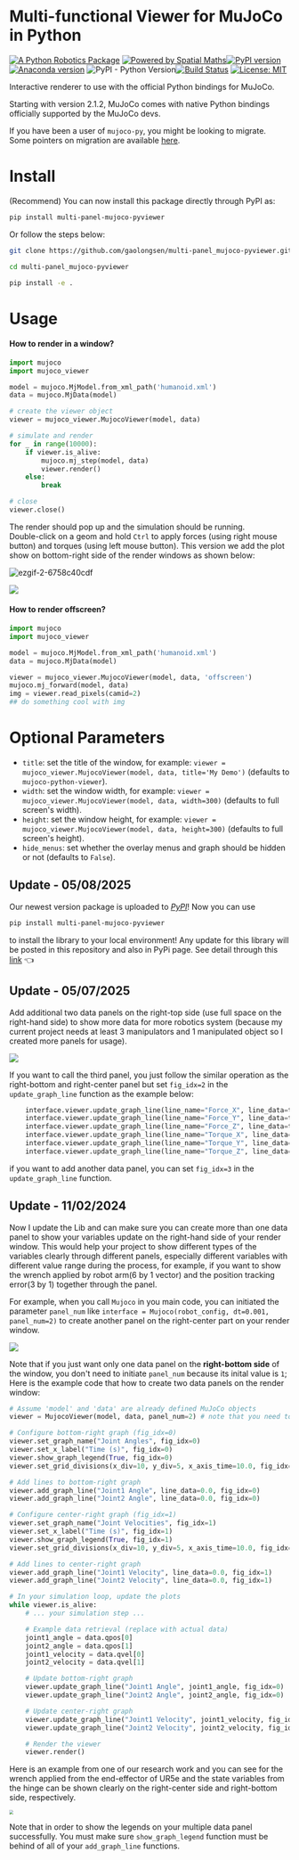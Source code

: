 # Multi-functional Viewer for MuJoCo in Python

[![A Python Robotics Package](https://raw.githubusercontent.com/petercorke/robotics-toolbox-python/master/.github/svg/py_collection.min.svg)](https://github.com/petercorke/robotics-toolbox-python)
[![Powered by Spatial Maths](https://raw.githubusercontent.com/petercorke/spatialmath-python/master/.github/svg/sm_powered.min.svg)](https://github.com/petercorke/spatialmath-python)[![PyPI version](https://badge.fury.io/py/roboticstoolbox-python.svg)](https://badge.fury.io/py/roboticstoolbox-python)
[![Anaconda version](https://anaconda.org/conda-forge/roboticstoolbox-python/badges/version.svg)](https://anaconda.org/conda-forge/roboticstoolbox-python)
![PyPI - Python Version](https://img.shields.io/pypi/pyversions/roboticstoolbox-python.svg)[![Build Status](https://github.com/petercorke/robotics-toolbox-python/workflows/Test/badge.svg?branch=master)](https://github.com/petercorke/robotics-toolbox-python/actions?query=workflow%3ATest)
[![License: MIT](https://img.shields.io/badge/License-MIT-yellow.svg)](https://opensource.org/licenses/MIT)

Interactive renderer to use with the official Python bindings for MuJoCo.

Starting with version 2.1.2, MuJoCo comes with native Python bindings officially supported by the MuJoCo devs.  

If you have been a user of `mujoco-py`, you might be looking to migrate.  
Some pointers on migration are available [here](https://mujoco.readthedocs.io/en/latest/python.html#migration-notes-for-mujoco-py).

# Install
(Recommend) You can now install this package directly through PyPI as:
```xml
pip install multi-panel-mujoco-pyviewer
```
Or follow the steps below:

```sh
git clone https://github.com/gaolongsen/multi-panel_mujoco-pyviewer.git
```

```sh
cd multi-panel_mujoco-pyviewer
```

```sh
pip install -e .
```

# Usage
#### How to render in a window?
```py
import mujoco
import mujoco_viewer

model = mujoco.MjModel.from_xml_path('humanoid.xml')
data = mujoco.MjData(model)

# create the viewer object
viewer = mujoco_viewer.MujocoViewer(model, data)

# simulate and render
for _ in range(10000):
    if viewer.is_alive:
        mujoco.mj_step(model, data)
        viewer.render()
    else:
        break

# close
viewer.close()
```

The render should pop up and the simulation should be running.  
Double-click on a geom and hold `Ctrl` to apply forces (using right mouse button) and torques (using left mouse button). This version we add the plot show on bottom-right side of the render windows as shown below:

![ezgif-2-6758c40cdf](https://github.com/JackTony123/picx-images-hosting/raw/master/exp1.7w6lrjlcu0.gif)



![](https://github.com/JackTony123/picx-images-hosting/raw/master/exp2.6pnaiy0eby.gif)

#### How to render offscreen?
```py
import mujoco
import mujoco_viewer

model = mujoco.MjModel.from_xml_path('humanoid.xml')
data = mujoco.MjData(model)

viewer = mujoco_viewer.MujocoViewer(model, data, 'offscreen')
mujoco.mj_forward(model, data)
img = viewer.read_pixels(camid=2)
## do something cool with img
```

# Optional Parameters

- `title`: set the title of the window, for example: `viewer = mujoco_viewer.MujocoViewer(model, data, title='My Demo')` (defaults to `mujoco-python-viewer`). 
- `width`: set the window width, for example: `viewer = mujoco_viewer.MujocoViewer(model, data, width=300)` (defaults to full screen's width). 
- `height`: set the window height, for example: `viewer = mujoco_viewer.MujocoViewer(model, data, height=300)` (defaults to full screen's height). 
- `hide_menus`: set whether the overlay menus and graph should be hidden or not (defaults to `False`).



## Update - 05/08/2025

Our newest version package is uploaded to *[PyPI](https://pypi.org/)*! Now you can use 

```xml
pip install multi-panel-mujoco-pyviewer
```

to install the library to your local environment! Any update for this library will be posted in this repository and also in PyPi page. See detail through this [link](https://pypi.org/project/multi-panel-mujoco-pyviewer/) :point_left:

## Update - 05/07/2025

Add additional two data panels on the right-top side (use full space on the right-hand side) to show more data for more robotics system (because my current project needs at least 3 manipulators and 1 manipulated object so I created more panels for usage).

![](https://github.com/JackTony123/picx-images-hosting/raw/master/update_mj_viewer.6t7c0wtgnw.webp)

If you want to call the third panel, you just follow the similar operation as the right-bottom and right-center panel but set `fig_idx=2` in the `update_graph_line` function as the example below:

```python
    interface.viewer.update_graph_line(line_name="Force_X", line_data=torque_force_data3[:3][0], fig_idx=2)
    interface.viewer.update_graph_line(line_name="Force_Y", line_data=torque_force_data3[:3][1], fig_idx=2)
    interface.viewer.update_graph_line(line_name="Force_Z", line_data=torque_force_data3[:3][2], fig_idx=2)
    interface.viewer.update_graph_line(line_name="Torque_X", line_data=torque_force_data3[:3][0], fig_idx=2)
    interface.viewer.update_graph_line(line_name="Torque_Y", line_data=torque_force_data3[3:][1], fig_idx=2)
    interface.viewer.update_graph_line(line_name="Torque_Z", line_data=torque_force_data3[3:][2], fig_idx=2)
```

if you want to add another data panel, you can set `fig_idx=3` in the  `update_graph_line` function.

## Update - 11/02/2024

Now I update the Lib and can make sure you can create more than one data panel to show your variables update on the right-hand side of your render window. This would help your project to show different types of the variables clearly through different panels, especially different variables with different value range during the process, for example, if you want to show the wrench applied by robot arm(6 by 1 vector) and the position tracking error(3 by 1) together through the panel.

For example, when you call `Mujoco` in you main code, you can initiated the parameter `panel_num` like `interface = Mujoco(robot_config, dt=0.001, panel_num=2)` to create another panel on the right-center part on your render window. 

![](https://github.com/JackTony123/picx-images-hosting/raw/master/double_panel.3d4svg0oda.png)

Note that if you just want only one data panel on the **right-bottom side** of the window, you don't need to initiate `panel_num` because its inital value is `1`;  Here is the example code that how to create two data panels on the render window:

```python
# Assume 'model' and 'data' are already defined MuJoCo objects
viewer = MujocoViewer(model, data, panel_num=2) # note that you need to initialize panel_num = 2

# Configure bottom-right graph (fig_idx=0)
viewer.set_graph_name("Joint Angles", fig_idx=0)
viewer.set_x_label("Time (s)", fig_idx=0)
viewer.show_graph_legend(True, fig_idx=0)
viewer.set_grid_divisions(x_div=10, y_div=5, x_axis_time=10.0, fig_idx=0)

# Add lines to bottom-right graph
viewer.add_graph_line("Joint1 Angle", line_data=0.0, fig_idx=0)
viewer.add_graph_line("Joint2 Angle", line_data=0.0, fig_idx=0)

# Configure center-right graph (fig_idx=1)
viewer.set_graph_name("Joint Velocities", fig_idx=1)
viewer.set_x_label("Time (s)", fig_idx=1)
viewer.show_graph_legend(True, fig_idx=1)
viewer.set_grid_divisions(x_div=10, y_div=5, x_axis_time=10.0, fig_idx=1)

# Add lines to center-right graph
viewer.add_graph_line("Joint1 Velocity", line_data=0.0, fig_idx=1)
viewer.add_graph_line("Joint2 Velocity", line_data=0.0, fig_idx=1)

# In your simulation loop, update the plots
while viewer.is_alive:
    # ... your simulation step ...

    # Example data retrieval (replace with actual data)
    joint1_angle = data.qpos[0]
    joint2_angle = data.qpos[1]
    joint1_velocity = data.qvel[0]
    joint2_velocity = data.qvel[1]

    # Update bottom-right graph
    viewer.update_graph_line("Joint1 Angle", joint1_angle, fig_idx=0)
    viewer.update_graph_line("Joint2 Angle", joint2_angle, fig_idx=0)

    # Update center-right graph
    viewer.update_graph_line("Joint1 Velocity", joint1_velocity, fig_idx=1)
    viewer.update_graph_line("Joint2 Velocity", joint2_velocity, fig_idx=1)

    # Render the viewer
    viewer.render()

```

Here is an example from one of our research work and you can see for the wrench applied from the end-effector of UR5e and the state variables from the hinge can be shown clearly on the right-center side and right-bottom side, respectively.

<img src="https://github.com/JackTony123/picx-images-hosting/raw/master/two_panels_demo.5fklkfd2wz.webp" style="zoom:45%;" />

Note that in order to show the legends on your multiple data panel successfully. You must make sure `show_graph_legend` function must be behind of all of your `add_graph_line` functions.




